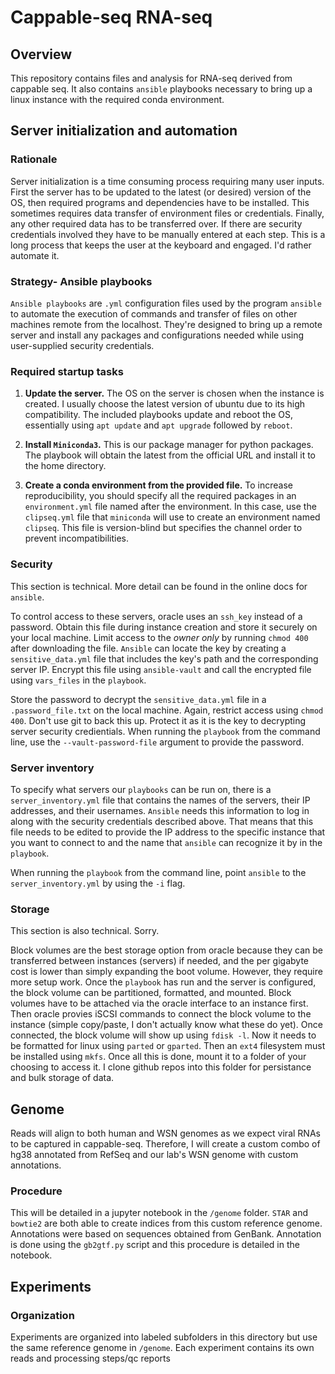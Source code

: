 # Cappable-seq RNA-seq

## Overview

This repository contains files and analysis for RNA-seq derived from cappable seq. It also contains `ansible` playbooks necessary to bring up a linux instance with the required conda environment.

## Server initialization and automation

### Rationale

Server initialization is a time consuming process requiring many user inputs. First the server has to be updated to the latest (or desired) version of the OS, then required programs and dependencies have to be installed. This sometimes requires data transfer of environment files or credentials. Finally, any other required data has to be transferred over. If there are security credentials involved they have to be manually entered at each step. This is a long process that keeps the user at the keyboard and engaged. I'd rather automate it.

### Strategy- Ansible playbooks

`Ansible playbooks` are `.yml` configuration files used by the program `ansible` to automate the execution of commands and transfer of files on other machines remote from the localhost. They're designed to bring up a remote server and install any packages and configurations needed while using user-supplied security credentials.

### Required startup tasks

1. **Update the server.** The OS on the server is chosen when the instance is created. I usually choose the latest version of ubuntu due to its high compatibility. The included playbooks update and reboot the OS, essentially using `apt update` and `apt upgrade` followed by `reboot`.

2. **Install `Miniconda3`.** This is our package manager for python packages. The playbook will obtain the latest from the official URL and install it to the home directory.

3. **Create a conda environment from the provided file.** To increase reproducibility, you should specify all the required packages in an `environment.yml` file named after the environment. In this case, use the `clipseq.yml` file that `miniconda` will use to create an environment named `clipseq`. This file is version-blind but specifies the channel order to prevent incompatibilities.

### Security

This section is technical. More detail can be found in the online docs for `ansible`.

To control access to these servers, oracle uses an `ssh_key` instead of a password. Obtain this file during instance creation and store it securely on your local machine. Limit access to the *owner only* by running `chmod 400` after downloading the file. `Ansible` can locate the key by creating a `sensitive_data.yml` file that includes the key's path and the corresponding server IP. Encrypt this file using `ansible-vault` and call the encrypted file using `vars_files` in the `playbook`.

Store the password to decrypt the `sensitive_data.yml` file in a `.password_file.txt` on the local machine. Again, restrict access using `chmod 400`. Don't use git to back this up. Protect it as it is the key to decrypting server security credientials. When running the `playbook` from the command line, use the `--vault-password-file` argument to provide the password.

### Server inventory

To specify what servers our `playbooks` can be run on, there is a `server_inventory.yml` file that contains the names of the servers, their IP addresses, and their usernames. `Ansible` needs this information to log in along with the security credentials described above. That means that this file needs to be edited to provide the IP address to the specific instance that you want to connect to and the name that `ansible` can recognize it by in the `playbook`.

When running the `playbook` from the command line, point `ansible` to the `server_inventory.yml` by using the `-i` flag.

### Storage

This section is also technical. Sorry.

Block volumes are the best storage option from oracle because they can be transferred between instances (servers) if needed, and the per gigabyte cost is lower than simply expanding the boot volume. However, they require more setup work. Once the `playbook` has run and the server is configured, the block volume can be partitioned, formatted, and mounted. Block volumes have to be attached via the oracle interface to an instance first. Then oracle provies iSCSI commands to connect the block volume to the instance (simple copy/paste, I don't actually know what these do yet). Once connected, the block volume will show up using `fdisk -l`. Now it needs to be formatted for linux using `parted` or `gparted`. Then an `ext4` filesystem must be installed using `mkfs`. Once all this is done, mount it to a folder of your choosing to access it. I clone github repos into this folder for persistance and bulk storage of data.

## Genome

Reads will align to both human and WSN genomes as we expect viral RNAs to be captured in cappable-seq. Therefore, I will create a custom combo of hg38 annotated from RefSeq and our lab's WSN genome with custom annotations.

### Procedure

This will be detailed in a jupyter notebook in the `/genome` folder. `STAR` and `bowtie2` are both able to create indices from this custom reference genome. Annotations were based on sequences obtained from GenBank. Annotation is done using the `gb2gtf.py` script and this procedure is detailed in the notebook.

## Experiments

### Organization

Experiments are organized into labeled subfolders in this directory but use the same reference genome in `/genome`. Each experiment contains its own reads and processing steps/qc reports
